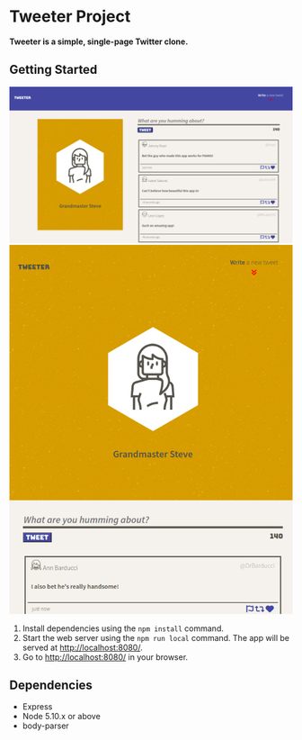 # Tweeter Project

**Tweeter is a simple, single-page Twitter clone.**


## Getting Started

!["Large res format"](https://github.com/Lauffern1995/tweeter/blob/master/docs/Tweeter-lrg-res.png?raw=true)
!["mobile format"](https://github.com/Lauffern1995/tweeter/blob/master/docs/tweeter-mobile.png?raw=true)


1. Install dependencies using the `npm install` command.
2. Start the web server using the `npm run local` command. The app will be served at <http://localhost:8080/>.
3. Go to <http://localhost:8080/> in your browser.

## Dependencies

- Express
- Node 5.10.x or above
- body-parser
